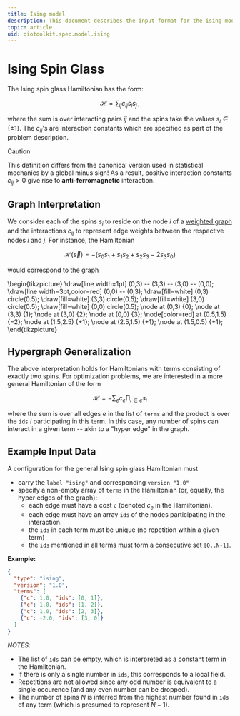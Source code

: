 ```yaml
---
title: Ising model
description: This document describes the input format for the ising model.
topic: article
uid: qiotoolkit.spec.model.ising
---
```


Ising Spin Glass
================

The Ising spin glass Hamiltonian has the form:

```math
\mathcal{H} = \sum_{ij} c_{ij} s_i s_j\,,
```

where the sum is over interacting pairs $`ij`$ and the spins take the values
$`s_i\in\{\pm1\}`$. The $`c_{ij}`$'s are interaction constants which are
specified as part of the problem description.

> [!CAUTION]
> This definition differs from the canonical version used in statistical
> mechanics by a global minus sign! As a result, positive interaction
> constants $`c_{ij}\gt0`$ give rise to **anti-ferromagnetic** interaction.

Graph Interpretation
--------------------

We consider each of the spins $`s_i`$ to reside on the node $`i`$ of a
[weighted graph](../../theory/graph-cost.md) and the interactions
$`c_{ij}`$ to represent edge weights between the respective nodes $`i`$ and
$`j`$. For instance, the Hamiltonian

```math
\mathcal{H}(\vec s) = - (s_0s_1 + s_1s_2 + s_2s_3 - 2s_3s_0)
```

would correspond to the graph

\begin{tikzpicture}
  \draw[line width=1pt] (0,3) -- (3,3) -- (3,0) -- (0,0);
  \draw[line width=3pt,color=red] (0,0) -- (0,3);
  \draw[fill=white] (0,3) circle(0.5);
  \draw[fill=white] (3,3) circle(0.5);
  \draw[fill=white] (3,0) circle(0.5);
  \draw[fill=white] (0,0) circle(0.5);
  \node at (0,3) {$0$};
  \node at (3,3) {$1$};
  \node at (3,0) {$2$};
  \node at (0,0) {$3$};
  \node[color=red] at (0.5,1.5) {$-2$};
  \node at (1.5,2.5) {$+1$};
  \node at (2.5,1.5) {$+1$};
  \node at (1.5,0.5) {$+1$};
\end{tikzpicture}


Hypergraph Generalization
-------------------------
The above interpretation holds for Hamiltonians with terms consisting of
exactly two spins. For optimization problems, we are interested in a more
general Hamiltonian of the form

```math
\mathcal{H} = -\sum_e c_e \prod_{i\in e} s_i
```

where the sum is over all edges $`e`$ in the list of `terms` and the product
is over the `ids` $`i`$ participating in this term. In this case, any number
of spins can interact in a given term -- akin to a "hyper edge" in the graph.

Example Input Data
------------------

A configuration for the general Ising spin glass Hamiltonian must

  * carry the `label "ising"` and corresponding `version "1.0"`
  * specify a non-empty array of `terms` in the Hamiltonian (or, equally, the
    hyper edges of the graph):
    * each edge must have a cost `c` (denoted $`c_e`$ in the Hamiltonian).
    * each edge must have an array `ids` of the nodes participating in the
      interaction.
    * the `ids` in each term must be unique (no repetition within a given term)
    * the `ids` mentioned in all terms must form a consecutive set `[0..N-1]`.

**Example:**

```json
{
  "type": "ising",
  "version": "1.0",
  "terms": [
    {"c": 1.0, "ids": [0, 1]},
    {"c": 1.0, "ids": [1, 2]},
    {"c": 1.0, "ids": [2, 3]},
    {"c": -2.0, "ids": [3, 0]}
  ]
}
```

*NOTES*:

  * The list of `ids` can be empty, which is interpreted as a constant term in
    the Hamiltonian.
  * If there is only a single number in `ids`, this corresponds to a local
    field.
  * Repetitions are not allowed since any odd number is equivalent to a single
    occurence (and any even number can be dropped).
  * The number of spins $`N`$ is inferred from the highest number found in
    `ids` of any term (which is presumed to represent $`N-1`$).
